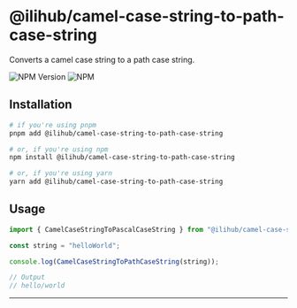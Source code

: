 # @ilihub/camel-case-string-to-path-case-string

Converts a camel case string to a path case string.

![NPM Version](https://img.shields.io/npm/v/%40ilihub%2Fcamel-case-string-to-path-case-string?color=33cd56&logo=npm)
![NPM](https://img.shields.io/npm/l/%40ilihub%2Fcamel-case-string-to-path-case-string)

## Installation

```bash
# if you're using pnpm
pnpm add @ilihub/camel-case-string-to-path-case-string

# or, if you're using npm
npm install @ilihub/camel-case-string-to-path-case-string

# or, if you're using yarn
yarn add @ilihub/camel-case-string-to-path-case-string
```

## Usage

```javascript
import { CamelCaseStringToPascalCaseString } from "@ilihub/camel-case-string-to-path-case-string";

const string = "helloWorld";

console.log(CamelCaseStringToPathCaseString(string));

// Output
// hello/world
```

---
